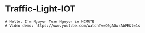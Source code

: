 # Traffic-Light-IOT
	# Hello, I'm Nguyen Tuan Nguyen in HCMUTE
	# Video demo: https://www.youtube.com/watch?v=Q5gAGwrAbFE&t=1s
